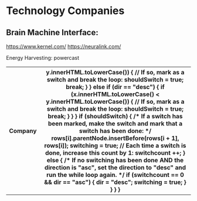 # Technology Companies

## Brain Machine Interface:
https://www.kernel.com/
https://neuralink.com/

Energy Harvesting:
powercast

<table style="width:100%" id="myTable">
  <tr>
    <th onclick="sortTable(0)">Company</th>
    <th onclick="sortTable(1)>Technology</th>
    <th>Careers</th>
  </tr>
  <tr>
    <td>Jill</td>
    <td>Smith</td>
    <td>50</td>
  </tr>
  <tr>
    <td>Eve</td>
    <td>Jackson</td>
    <td>94</td>
  </tr>
</table>


<script>
function sortTable(n) {
  var table, rows, switching, i, x, y, shouldSwitch, dir, switchcount = 0;
  table = document.getElementById("myTable");
  switching = true;
  // Set the sorting direction to ascending:
  dir = "asc";
  /* Make a loop that will continue until
  no switching has been done: */
  while (switching) {
    // Start by saying: no switching is done:
    switching = false;
    rows = table.rows;
    /* Loop through all table rows (except the
    first, which contains table headers): */
    for (i = 1; i < (rows.length - 1); i++) {
      // Start by saying there should be no switching:
      shouldSwitch = false;
      /* Get the two elements you want to compare,
      one from current row and one from the next: */
      x = rows[i].getElementsByTagName("TD")[n];
      y = rows[i + 1].getElementsByTagName("TD")[n];
      /* Check if the two rows should switch place,
      based on the direction, asc or desc: */
      if (dir == "asc") {
        if (x.innerHTML.toLowerCase() > y.innerHTML.toLowerCase()) {
          // If so, mark as a switch and break the loop:
          shouldSwitch = true;
          break;
        }
      } else if (dir == "desc") {
        if (x.innerHTML.toLowerCase() < y.innerHTML.toLowerCase()) {
          // If so, mark as a switch and break the loop:
          shouldSwitch = true;
          break;
        }
      }
    }
    if (shouldSwitch) {
      /* If a switch has been marked, make the switch
      and mark that a switch has been done: */
      rows[i].parentNode.insertBefore(rows[i + 1], rows[i]);
      switching = true;
      // Each time a switch is done, increase this count by 1:
      switchcount ++;
    } else {
      /* If no switching has been done AND the direction is "asc",
      set the direction to "desc" and run the while loop again. */
      if (switchcount == 0 && dir == "asc") {
        dir = "desc";
        switching = true;
      }
    }
  }
}
</script>
